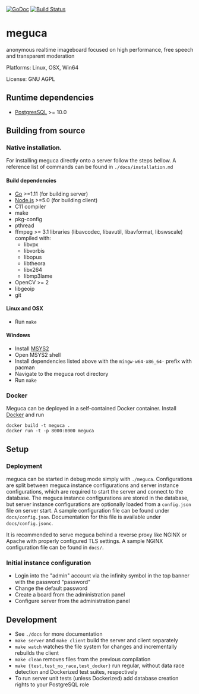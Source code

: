 [![GoDoc](https://godoc.org/github.com/bakape/meguca?status.svg)](https://godoc.org/github.com/bakape/meguca)
[![Build Status](https://travis-ci.org/bakape/meguca.svg?branch=master)](https://travis-ci.org/bakape/meguca)

# meguca
anonymous realtime imageboard focused on high performance, free speech and transparent moderation

Platforms: Linux, OSX, Win64

License: GNU AGPL

## Runtime dependencies

* [PostgresSQL](https://www.postgresql.org/download/) >= 10.0

## Building from source

### Native installation.

For installing meguca directly onto a server follow the steps bellow.
A reference list of commands can be found in `./docs/installation.md`

#### Build dependencies

* [Go](https://golang.org/doc/install) >=1.11 (for building server)
* [Node.js](https://nodejs.org) >=5.0 (for building client)
* C11 compiler
* make
* pkg-config
* pthread
* ffmpeg >= 3.1 libraries (libavcodec, libavutil, libavformat, libswscale)
compiled with:
    * libvpx
    * libvorbis
    * libopus
    * libtheora
    * libx264
    * libmp3lame
* OpenCV >= 2
* libgeoip
* git

#### Linux and OSX

* Run `make`

#### Windows

* Install [MSYS2](https://sourceforge.net/projects/msys2/)
* Open MSYS2 shell
* Install dependencies listed above with the `mingw-w64-x86_64-` prefix with
pacman
* Navigate to the meguca root directory
* Run `make`

### Docker

Meguca can be deployed in a self-contained Docker container. Install [Docker](https://www.docker.com/)
and run
```
docker build -t meguca .
docker run -t -p 8000:8000 meguca
```

## Setup

### Deployment

meguca can be started in debug mode simply with `./meguca`.
Configurations are split between meguca instance configurations
and server instance configurations, which are required to start
the server and connect to the database.
The meguca instance configurations are stored in the database, but
server instance configurations are optionally loaded from a `config.json`
file on server start.
A sample configuration file can be found under `docs/config.json`.
Documentation for this file is available under `docs/config.jsonc`.

It is recommended to serve meguca behind a reverse proxy like NGINX or Apache
with properly configured TLS settings. A sample NGINX configuration file can be
found in `docs/`.

### Initial instance configuration

* Login into the "admin" account via the infinity symbol in the top banner with
the password "password"
* Change the default password
* Create a board from the administration panel
* Configure server from the administration panel

## Development

* See `./docs` for more documentation
* `make server` and `make client` build the server and client separately
* `make watch` watches the file system for changes and incrementally rebuilds
the client
* `make clean` removes files from the previous compilation
* `make {test,test_no_race,test_docker}` run regular, without data race
detection and Dockerized test suites, respectively
* To run server unit tests (unless Dockerized) add database creation rights to
your PostgreSQL role
